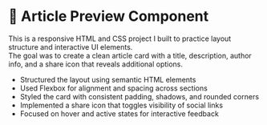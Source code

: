 # 📰 Article Preview Component

This is a responsive HTML and CSS project I built to practice layout structure and interactive UI elements.  
The goal was to create a clean article card with a title, description, author info, and a share icon that reveals additional options.

- Structured the layout using semantic HTML elements
- Used Flexbox for alignment and spacing across sections
- Styled the card with consistent padding, shadows, and rounded corners
- Implemented a share icon that toggles visibility of social links
- Focused on hover and active states for interactive feedback






